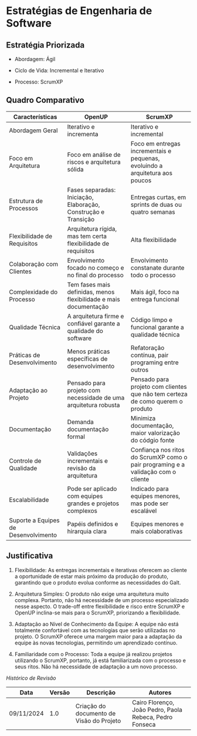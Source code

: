 # Estratégias de Engenharia de Software

## Estratégia Priorizada

* Abordagem: Ágil

* Ciclo de Vida: Incremental e Iterativo

* Processo: ScrumXP

## Quadro Comparativo

| Características | OpenUP | ScrumXP | 
| ---------- | ----------- | -------------- | 
| Abordagem Geral  | Iterativo e incrementa | Iterativo e incremental |
| Foco em Arquitetura | Foco em análise de riscos e arquitetura sólida | Foco em entregas incrementais e pequenas, evoluindo a arquitetura aos poucos |
| Estrutura de Processos | Fases separadas: Iniciação, Elaboração, Construção e Transição | Entregas curtas, em sprints de duas ou quatro semanas |
| Flexibilidade de Requisitos | Arquitetura rígida, mas tem certa flexibilidade de requisitos | Alta flexibilidade |
| Colaboração com Clientes | Envolvimento focado no começo e no final do processo | Envolvimento constanate durante todo o processo |
| Complexidade do Processo | Tem fases mais definidas, menos flexibilidade e mais documentação | Mais ágil, foco na entrega funcional |
| Qualidade Técnica | A arquitetura firme e confiável garante a qualidade do software | Código limpo e funcional garante a qualidade técnica |
| Práticas de Desenvolvimento | Menos práticas específicas de desenvolvimento | Refatoração contínua, pair programing entre outros |
| Adaptação ao Projeto | Pensado para projeto com necessidade de uma arquitetura robusta | Pensado para projeto com clientes que não tem certeza de como querem o produto |
| Documentação | Demanda documentação formal | Minimiza documentação, maior valorização do códgio fonte |
| Controle de Qualidade | Validações incrementais e revisão da arquitetura | Confiança nos ritos do ScrumXP como o pair programing e a validação com o cliente |
| Escalabilidade  | Pode ser aplicado com equipes grandes e projetos complexos | Indicado para equipes menores, mas pode ser escalável |
| Suporte a Equipes de Desenvolvimento | Papéis definidos e hirarquia clara | Equipes menores e mais colaborativas |

## Justificativa 
 
1. Flexibilidade: As entregas incrementais e iterativas oferecem ao cliente a oportunidade de estar mais próximo da produção do produto, garantindo que o produto evolua conforme as necessidades do Galt.

2. Arquitetura Simples: O produto não exige uma arquitetura muito complexa. Portanto, não há necessidade de um processo especializado nesse aspecto. O trade-off entre flexibilidade e risco entre ScrumXP e OpenUP inclina-se mais para o ScrumXP, priorizando a flexibilidade.

3. Adaptação ao Nível de Conhecimento da Equipe: A equipe não está totalmente confortável com as tecnologias que serão utilizadas no projeto. O ScrumXP oferece uma margem maior para a adaptação da equipe às novas tecnologias, permitindo um aprendizado contínuo.

4. Familiaridade com o Processo: Toda a equipe já realizou projetos utilizando o ScrumXP, portanto, já está familiarizada com o processo e seus ritos. Não há necessidade de adaptação a um novo processo.




*Histórico de Revisão*

| Data | Versão | Descrição | Autores |
| ---------- | ----------- | -------------- | -------------- |
| 09/11/2024 | 1.0 | Criação do documento de Visão do Projeto | Cairo Florenço, João Pedro, Paola Rebeca, Pedro Fonseca |

